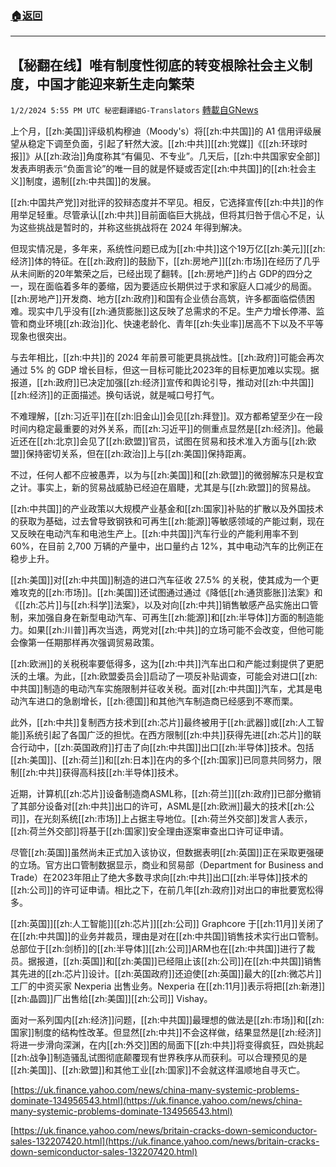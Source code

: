 ###  [:house:返回](README.md)
---


## 【秘翻在线】唯有制度性彻底的转变根除社会主义制度，中国才能迎来新生走向繁荣
`1/2/2024 5:55 PM UTC 秘密翻譯組G-Translators` [轉載自GNews](https://gnews.org/articles/2176638)


上个月，[[zh:美国]]评级机构穆迪（Moody's）将[[zh:中共国]]的 A1 信用评级展望从稳定下调至负面，引起了轩然大波。[[zh:中共]][[zh:党媒]]《[[zh:环球时报]]》从[[zh:政治]]角度称其“有偏见、不专业”。几天后，[[zh:中共国家安全部]]发表声明表示“负面言论”的唯一目的就是怀疑或否定[[zh:中共国]]的[[zh:社会主义]]制度，遏制[[zh:中共国]]的发展。

[[zh:中国共产党]]对批评的狡辩态度并不罕见。相反，它选择宣传[[zh:中共]]的作用举足轻重。尽管承认[[zh:中共]]目前面临巨大挑战，但将其归咎于信心不足，认为这些挑战是暂时的，并称这些挑战将在 2024 年得到解决。

但现实情况是，多年来，系统性问题已成为[[zh:中共]]这个19万亿[[zh:美元]][[zh:经济]]体的特征。在[[zh:政府]]的鼓励下，[[zh:房地产]][[zh:市场]]在经历了几乎从未间断的20年繁荣之后，已经出现了翻转。[[zh:房地产]]约占 GDP的四分之一，现在面临着多年的萎缩，因为要适应长期供过于求和家庭人口减少的局面。[[zh:房地产]]开发商、地方[[zh:政府]]和国有企业债台高筑，许多都面临偿债困难。现实中几乎没有[[zh:通货膨胀]]这反映了总需求的不足。生产力增长停滞、监管和商业环境[[zh:政治]]化、快速老龄化、青年[[zh:失业率]]居高不下以及不平等现象也很突出。

与去年相比，[[zh:中共]]的 2024 年前景可能更具挑战性。[[zh:政府]]可能会再次通过 5% 的 GDP 增长目标，但这一目标可能比2023年的目标更加难以实现。据报道，[[zh:政府]]已决定加强[[zh:经济]]宣传和舆论引导，推动对[[zh:中共国]][[zh:经济]]的正面描述。换句话说，就是喊口号打气。

不难理解，[[zh:习近平]]在[[zh:旧金山]]会见[[zh:拜登]]。双方都希望至少在一段时间内稳定最重要的对外关系，而[[zh:习近平]]的侧重点显然是[[zh:经济]]。他最近还在[[zh:北京]]会见了[[zh:欧盟]]官员，试图在贸易和技术准入方面与[[zh:欧盟]]保持密切关系，但在[[zh:政治]]上与[[zh:美国]]保持距离。

不过，任何人都不应被愚弄，以为与[[zh:美国]]和[[zh:欧盟]]的微弱解冻只是权宜之计。事实上，新的贸易战威胁已经迫在眉睫，尤其是与[[zh:欧盟]]的贸易战。

[[zh:中共国]]的产业政策以大规模产业基金和[[zh:国家]]补贴的扩散以及外国技术的获取为基础，过去曾导致钢铁和可再生[[zh:能源]]等敏感领域的产能过剩，现在又反映在电动汽车和电池生产上。[[zh:中共国]]汽车行业的产能利用率不到 60%，在目前 2,700 万辆的产量中，出口量约占 12%，其中电动汽车的比例正在稳步上升。

[[zh:美国]]对[[zh:中共国]]制造的进口汽车征收 27.5% 的关税，使其成为一个更难攻克的[[zh:市场]]。[[zh:美国]]还试图通过通过《降低[[zh:通货膨胀]]法案》和《[[zh:芯片]]与[[zh:科学]]法案》，以及对向[[zh:中共]]销售敏感产品实施出口管制，来加强自身在新型电动汽车、可再生[[zh:能源]]和[[zh:半导体]]方面的制造能力。如果[[zh:川普]]再次当选，两党对[[zh:中共]]的立场可能不会改变，但他可能会像第一任期那样再次强调贸易政策。

[[zh:欧洲]]的关税税率要低得多，这为[[zh:中共]]汽车出口和产能过剩提供了更肥沃的土壤。为此，[[zh:欧盟委员会]]启动了一项反补贴调查，可能会对进口[[zh:中共国]]制造的电动汽车实施限制并征收关税。面对[[zh:中共国]]汽车，尤其是电动汽车进口的急剧增长，[[zh:德国]]和其他汽车制造商已经感到不寒而栗。

此外，[[zh:中共]]复制西方技术到[[zh:芯片]]最终被用于[[zh:武器]]或[[zh:人工智能]]系统引起了各国广泛的担忧。在西方限制[[zh:中共]]获得先进[[zh:芯片]]的联合行动中，[[zh:英国政府]]打击了向[[zh:中共国]]出口[[zh:半导体]]技术。包括[[zh:美国]]、[[zh:荷兰]]和[[zh:日本]]在内的多个[[zh:国家]]已同意共同努力，限制[[zh:中共]]获得高科技[[zh:半导体]]技术。

近期，计算机[[zh:芯片]]设备制造商ASML称，[[zh:荷兰]][[zh:政府]]已部分撤销了其部分设备对[[zh:中共]]出口的许可，ASML是[[zh:欧洲]]最大的技术[[zh:公司]]，在光刻系统[[zh:市场]]上占据主导地位。[[zh:荷兰外交部]]发言人表示，[[zh:荷兰外交部]]将基于[[zh:国家]]安全理由逐案审查出口许可证申请。

尽管[[zh:英国]]虽然尚未正式加入该协议，但数据表明[[zh:英国]]正在采取更强硬的立场。官方出口管制数据显示，商业和贸易部（Department for Business and Trade）在2023年阻止了绝大多数寻求向[[zh:中共]]出口[[zh:半导体]]技术的[[zh:公司]]的许可证申请。相比之下，在前几年[[zh:政府]]对出口的审批要宽松得多。

[[zh:英国]][[zh:人工智能]][[zh:芯片]][[zh:公司]] Graphcore 于[[zh:11月]]关闭了在[[zh:中共国]]的业务并裁员，理由是对在[[zh:中共国]]销售技术实行出口管制。总部位于[[zh:剑桥]]的[[zh:半导体]][[zh:公司]]ARM也在[[zh:中共国]]进行了裁员。据报道，[[zh:英国]]和[[zh:美国]]已经阻止该[[zh:公司]]在[[zh:中共国]]销售其先进的[[zh:芯片]]设计。[[zh:英国政府]]还迫使[[zh:英国]]最大的[[zh:微芯片]]工厂的中资买家 Nexperia 出售业务。Nexperia 在[[zh:11月]]表示将把[[zh:新港]][[zh:晶圆]]厂出售给[[zh:美国]][[zh:公司]] Vishay。

面对一系列国内[[zh:经济]]问题，[[zh:中共国]]最理想的做法是[[zh:市场]]和[[zh:国家]]制度的结构性改革。但显然[[zh:中共]]不会这样做，结果显然是[[zh:经济]]将进一步滑向深渊，在内[[zh:外交]]困的局面下[[zh:中共]]将变得疯狂，四处挑起[[zh:战争]]制造骚乱试图彻底颠覆现有世界秩序从而获利。可以合理预见的是[[zh:美国]]、[[zh:欧盟]]和其他工业[[zh:国家]]不会就这样温顺地自寻灭亡。



[https://uk.finance.yahoo.com/news/china-many-systemic-problems-dominate-134956543.html](https://uk.finance.yahoo.com/news/china-many-systemic-problems-dominate-134956543.html)

[https://uk.finance.yahoo.com/news/britain-cracks-down-semiconductor-sales-132207420.html](https://uk.finance.yahoo.com/news/britain-cracks-down-semiconductor-sales-132207420.html)
